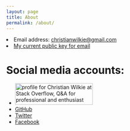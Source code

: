 ```yaml
---
layout: page
title: About
permalink: /about/
---
```

<div class="about-info">
    <li>Email address: <a href="mailto:christianwilkie@gmail.com">christianwilkie@gmail.com</a></li>
    <li><a href="http://pgp.mit.edu/pks/lookup?op=get&search=0x29AE21E7ECFE0A1D">My current public key for email</a></li>
    <h1>Social media accounts:</h1>
    <ul>
        <li>
            <a href="http://stackoverflow.com/users/657205/christian-wilkie">
            <img src="http://stackoverflow.com/users/flair/657205.png" width="208" height="58" alt="profile for Christian Wilkie at Stack Overflow, Q&amp;A for professional and enthusiast programmers" title="profile for Christian Wilkie at Stack Overflow, Q&amp;A for professional and enthusiast programmers">
            </a>
        </li>
        <li><a href="https://github.com/ChristianWilkie">GitHub</li>
        <li><a href="https://twitter.com/WilkieChristian">Twitter</li>
        <li><a href="https://www.facebook.com/cwilkie">Facebook</li>
    </ul>
</div>
